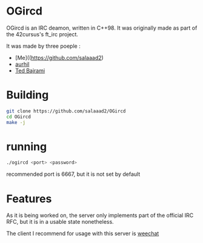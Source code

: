 # OGircd

OGircd is an IRC deamon, written in C++98. It was originally made as part of the 42cursus's ft_irc project.

It was made by three poeple :
- [Me]((https://github.com/salaaad2)
- [aurhil](https://github.com/paure42)
- [Ted Bajrami](https://github.com/)

# Building

``` sh
git clone https://github.com/salaaad2/OGircd
cd OGircd
make -j
```

# running

``` sh
./ogircd <port> <password>
```

recommended port is 6667, but it is not set by default

# Features

As it is being worked on, the server only implements part of the official IRC RFC, but it is in a usable state nonetheless.

The client I recommend for usage with this server is [weechat](https://weechat.org)
